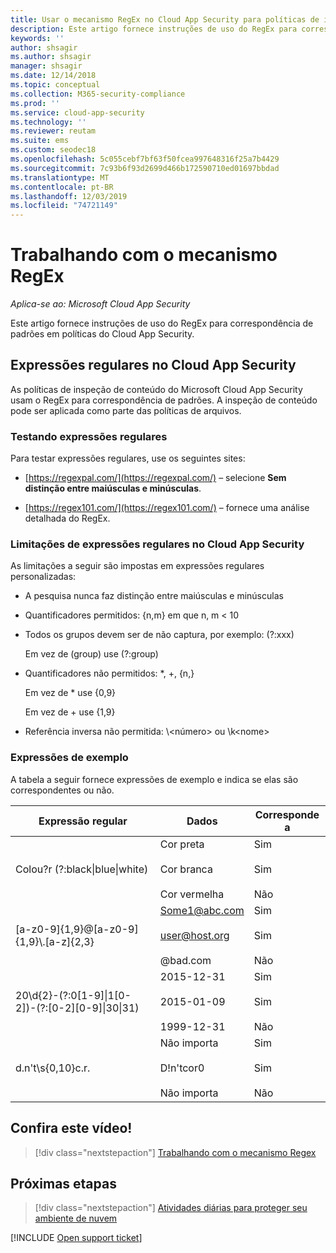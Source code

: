 ```yaml
---
title: Usar o mecanismo RegEx no Cloud App Security para políticas de inspeção de conteúdo
description: Este artigo fornece instruções de uso do RegEx para correspondência de padrões em políticas do Cloud App Security.
keywords: ''
author: shsagir
ms.author: shsagir
manager: shsagir
ms.date: 12/14/2018
ms.topic: conceptual
ms.collection: M365-security-compliance
ms.prod: ''
ms.service: cloud-app-security
ms.technology: ''
ms.reviewer: reutam
ms.suite: ems
ms.custom: seodec18
ms.openlocfilehash: 5c055cebf7bf63f50fcea997648316f25a7b4429
ms.sourcegitcommit: 7c93b6f93d2699d466b172590710ed01697bbdad
ms.translationtype: MT
ms.contentlocale: pt-BR
ms.lasthandoff: 12/03/2019
ms.locfileid: "74721149"
---
```

# <a name="working-with-the-regex-engine"></a>Trabalhando com o mecanismo RegEx

*Aplica-se ao: Microsoft Cloud App Security*

Este artigo fornece instruções de uso do RegEx para correspondência de padrões em políticas do Cloud App Security.

## <a name="regular-expressions-in-cloud-app-security"></a>Expressões regulares no Cloud App Security

As políticas de inspeção de conteúdo do Microsoft Cloud App Security usam o RegEx para correspondência de padrões. A inspeção de conteúdo pode ser aplicada como parte das políticas de arquivos.

### <a name="testing-regular-expressions"></a>Testando expressões regulares

Para testar expressões regulares, use os seguintes sites:

- [https://regexpal.com/](https://regexpal.com/) – selecione **Sem distinção entre maiúsculas e minúsculas**.

- [https://regex101.com/](https://regex101.com/) – fornece uma análise detalhada do RegEx.

### <a name="limitations-of-regular-expressions-in-cloud-app-security"></a>Limitações de expressões regulares no Cloud App Security

As limitações a seguir são impostas em expressões regulares personalizadas:

- A pesquisa nunca faz distinção entre maiúsculas e minúsculas

- Quantificadores permitidos: {n,m} em que n, m < 10

- Todos os grupos devem ser de não captura, por exemplo: (?:xxx)

    Em vez de (group) use (?:group)

- Quantificadores não permitidos: *, +, {n,}

    Em vez de * use {0,9}

    Em vez de + use {1,9}

- Referência inversa não permitida: \\<número\> ou \k\<nome>

### <a name="example-expressions"></a>Expressões de exemplo

A tabela a seguir fornece expressões de exemplo e indica se elas são correspondentes ou não.

|              Expressão regular              |                     Dados                     |      Corresponde a      |
|---------------------------------------------------------------|---------------------------------------------------------------|------------------------------------|
|            Colou?r (?:black&#124;blue&#124;white)             |   Cor preta<br /><br /> Cor branca<br /><br /> Cor vermelha   | Sim<br /><br /> Sim<br /><br /> Não |
|           [a-z0-9]{1,9}@[a-z0-9]{1,9}\\.[a-z]{2,3}            | Some1@abc.com<br /><br /> user@host.org<br /><br /> @bad.com  | Sim<br /><br /> Sim<br /><br /> Não |
| 20\d{2}-(?:0[1-9]&#124;1[0-2])-(?:[0-2][0-9]&#124;30&#124;31) |   2015-12-31<br /><br /> 2015-01-09<br /><br /> 1999-12-31    | Sim<br /><br /> Sim<br /><br /> Não |
|                       d.n't\s{0,10}c.r.                       | Não importa<br /><br /> D!n'tcor0<br /><br /> Não importa | Sim<br /><br /> Sim<br /><br /> Não |

## <a name="check-out-this-video"></a>Confira este vídeo!

> [!div class="nextstepaction"]
> [Trabalhando com o mecanismo Regex](https://channel9.msdn.com/Shows/Microsoft-Security/Microsoft-Cloud-App-Security-Working-with-the-Regex-Engine)

## <a name="next-steps"></a>Próximas etapas

> [!div class="nextstepaction"]
> [Atividades diárias para proteger seu ambiente de nuvem](daily-activities-to-protect-your-cloud-environment.md)

[!INCLUDE [Open support ticket](includes/support.md)]
